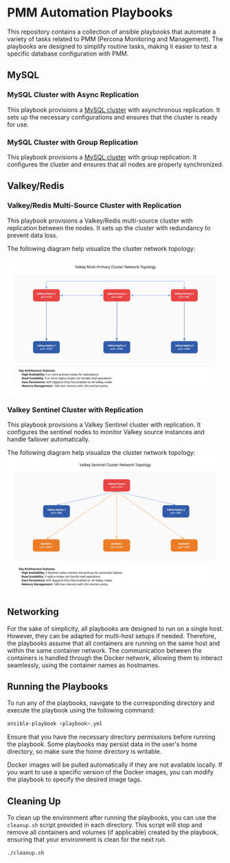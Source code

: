 # PMM Automation Playbooks

This repository contains a collection of ansible playbooks that automate a variety of tasks related to PMM (Percona Monitoring and Management). The playbooks are designed to simplify routine tasks, making it easier to test a specific database configuration with PMM.

## MySQL

### MySQL Cluster with Async Replication

This playbook provisions a [MySQL cluster](./mysql/mysql-async/README.md) with asynchronous replication. It sets up the necessary configurations and ensures that the cluster is ready for use.

### MySQL Cluster with Group Replication

This playbook provisions a [MySQL cluster](./mysql/mysql-group/README.md) with group replication. It configures the cluster and ensures that all nodes are properly synchronized.

## Valkey/Redis

### Valkey/Redis Multi-Source Cluster with Replication

This playbook provisions a Valkey/Redis multi-source cluster with replication between the nodes. It sets up the cluster with redundancy to prevent data loss.

The following diagram help visualize the cluster network topology:

![Valkey/Redis Multi-Source Cluster Topology](./valkey/multisource/Valkey-Multi-Source-Cluster-Network-Topology.jpg)

### Valkey Sentinel Cluster with Replication

This playbook provisions a Valkey Sentinel cluster with replication. It configures the sentinel nodes to monitor Valkey source instances and handle failover automatically.

The following diagram help visualize the cluster network topology:
![Valkey Sentinel Cluster Topology](./valkey/sentinel/Valkey-Sentinel-Cluster-Network-Topology.jpg)

## Networking

For the sake of simplicity, all playbooks are designed to run on a single host. However, they can be adapted for multi-host setups if needed. Therefore, the playbooks assume that all containers are running on the same host and within the same container network. The communication between the containers is handled through the Docker network, allowing them to interact seamlessly, using the container names as hostnames.

## Running the Playbooks
To run any of the playbooks, navigate to the corresponding directory and execute the playbook using the following command:

```bash
ansible-playbook <playbook>.yml
```

Ensure that you have the necessary directory permissions before running the playbook. Some playbooks may persist data in the user's home directory, so make sure the home directory is writable.

Docker images will be pulled automatically if they are not available locally. If you want to use a specific version of the Docker images, you can modify the playbook to specify the desired image tags.

## Cleaning Up
To clean up the environment after running the playbooks, you can use the `cleanup.sh` script provided in each directory. This script will stop and remove all containers and volumes (if applicable) created by the playbook, ensuring that your environment is clean for the next run.

```bash
./cleanup.sh
```
